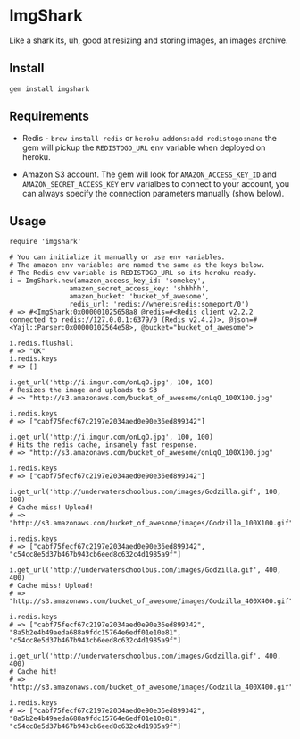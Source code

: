 ImgShark
========
Like a shark its, uh, good at resizing and storing images, an images archive.

Install
-------
  
    gem install imgshark

Requirements
------------
 - Redis - `brew install redis` or `heroku addons:add redistogo:nano` the gem will pickup the `REDISTOGO_URL` env variable when deployed on heroku.
 
 - Amazon S3 account. The gem will look for `AMAZON_ACCESS_KEY_ID` and `AMAZON_SECRET_ACCESS_KEY` env varialbes to connect to your account, you can always specify the connection parameters manually (show below).

Usage
-----

    require 'imgshark'
    
    # You can initialize it manually or use env variables.
    # The amazon env variables are named the same as the keys below.
    # The Redis env variable is REDISTOGO_URL so its heroku ready.
    i = ImgShark.new(amazon_access_key_id: 'somekey', 
                   amazon_secret_access_key: 'shhhhh', 
                   amazon_bucket: 'bucket_of_awesome',
                   redis_url: 'redis://whereisredis:someport/0')
    # => #<ImgShark:0x000001025658a8 @redis=#<Redis client v2.2.2 connected to redis://127.0.0.1:6379/0 (Redis v2.4.2)>, @json=#<Yajl::Parser:0x00000102564e58>, @bucket="bucket_of_awesome"> 

    i.redis.flushall
    # => "OK" 
    i.redis.keys
    # => [] 
    
    i.get_url('http://i.imgur.com/onLqO.jpg', 100, 100)
    # Resizes the image and uploads to S3
    # => "http://s3.amazonaws.com/bucket_of_awesome/onLqO_100X100.jpg" 
    
    i.redis.keys
    # => ["cabf75fecf67c2197e2034aed0e90e36ed899342"] 
    
    i.get_url('http://i.imgur.com/onLqO.jpg', 100, 100)
    # Hits the redis cache, insanely fast response.
    # => "http://s3.amazonaws.com/bucket_of_awesome/onLqO_100X100.jpg"
    
    i.redis.keys
    # => ["cabf75fecf67c2197e2034aed0e90e36ed899342"]
    
    i.get_url('http://underwaterschoolbus.com/images/Godzilla.gif', 100, 100)
    # Cache miss! Upload!
    # => "http://s3.amazonaws.com/bucket_of_awesome/images/Godzilla_100X100.gif" 
    
    i.redis.keys
    # => ["cabf75fecf67c2197e2034aed0e90e36ed899342", "c54cc8e5d37b467b943cb6eed8c632c4d1985a9f"] 
   
    i.get_url('http://underwaterschoolbus.com/images/Godzilla.gif', 400, 400)
    # Cache miss! Upload!
    # => "http://s3.amazonaws.com/bucket_of_awesome/images/Godzilla_400X400.gif" 
    
    i.redis.keys
    # => ["cabf75fecf67c2197e2034aed0e90e36ed899342", "8a5b2e4b49aeda688a9fdc15764e6edf01e10e81", "c54cc8e5d37b467b943cb6eed8c632c4d1985a9f"]
    
    i.get_url('http://underwaterschoolbus.com/images/Godzilla.gif', 400, 400)
    # Cache hit!
    # => "http://s3.amazonaws.com/bucket_of_awesome/images/Godzilla_400X400.gif" 
    
    i.redis.keys
    # => ["cabf75fecf67c2197e2034aed0e90e36ed899342", "8a5b2e4b49aeda688a9fdc15764e6edf01e10e81", "c54cc8e5d37b467b943cb6eed8c632c4d1985a9f"]

